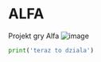 # ALFA
Projekt gry Alfa
![image](https://github.com/AGH-Wstep-do-Informatyki-2023-2024/ALFA/assets/147754510/c353f62e-0e56-475c-9c04-8c535b15dd8a)

```python
print('teraz to dziala')
```
